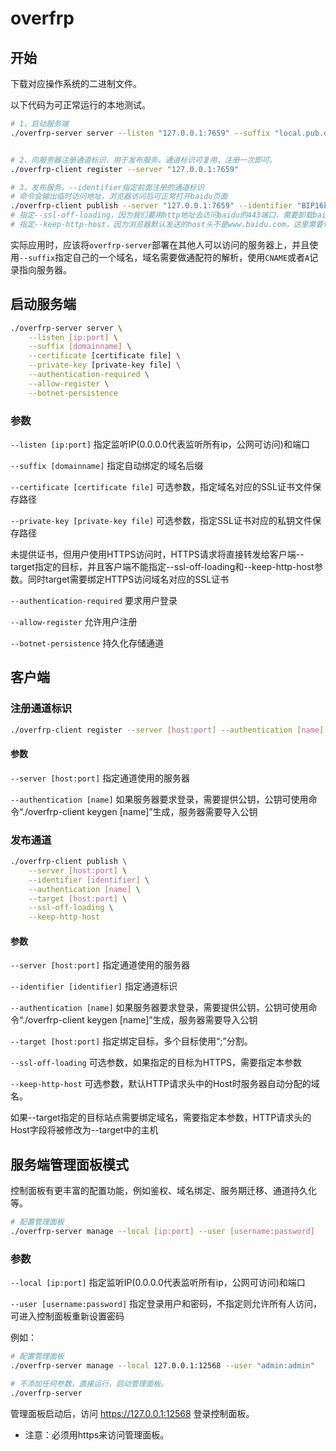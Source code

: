 # overfrp
## 开始
下载对应操作系统的二进制文件。

以下代码为可正常运行的本地测试。
```bash
# 1、启动服务端
./overfrp-server server --listen "127.0.0.1:7659" --suffix "local.pub.dns-txt.com" --allow-register


# 2、向服务器注册通道标识，用于发布服务，通道标识可复用，注册一次即可。
./overfrp-client register --server "127.0.0.1:7659"

# 3、发布服务，--identifier指定前面注册的通道标识
# 命令会输出临时访问地址，浏览器访问后可正常打开baidu页面
./overfrp-client publish --server "127.0.0.1:7659" --identifier "BIP16kkGbU2oZv7KSx6S6w==" --target "www.baidu.com:443" --ssl-off-loading --keep-http-host
# 指定--ssl-off-loading，因为我们要用http地址去访问baidu的443端口，需要卸载baidu的ssl。
# 指定--keep-http-host，因为浏览器默认发送的host头不是www.baidu.com，这里需要保持--target中指定的host。

```
实际应用时，应该将`overfrp-server`部署在其他人可以访问的服务器上，并且使用`--suffix`指定自己的一个域名，域名需要做通配符的解析，使用`CNAME`或者`A`记录指向服务器。

## 启动服务端
```bash
./overfrp-server server \
    --listen [ip:port] \
    --suffix [domainname] \
    --certificate [certificate file] \
    --private-key [private-key file] \
    --authentication-required \
    --allow-register \
    --botnet-persistence
```

### 参数
```--listen [ip:port]``` 指定监听IP(0.0.0.0代表监听所有ip，公网可访问)和端口

```--suffix [domainname]``` 指定自动绑定的域名后缀

```--certificate [certificate file]``` 可选参数，指定域名对应的SSL证书文件保存路径

```--private-key [private-key file]``` 可选参数，指定SSL证书对应的私钥文件保存路径

未提供证书，但用户使用HTTPS访问时，HTTPS请求将直接转发给客户端--target指定的目标，并且客户端不能指定--ssl-off-loading和--keep-http-host参数。同时target需要绑定HTTPS访问域名对应的SSL证书

```--authentication-required``` 要求用户登录

```--allow-register``` 允许用户注册

```--botnet-persistence``` 持久化存储通道


## 客户端
### 注册通道标识
```bash
./overfrp-client register --server [host:port] --authentication [name]
```
#### 参数
```--server [host:port]``` 指定通道使用的服务器

```--authentication [name]``` 如果服务器要求登录，需要提供公钥，公钥可使用命令“./overfrp-client keygen [name]”生成，服务器需要导入公钥

### 发布通道
```bash
./overfrp-client publish \
    --server [host:port] \
    --identifier [identifier] \
    --authentication [name] \
    --target [host:port] \
    --ssl-off-loading \
    --keep-http-host
```
#### 参数
```--server [host:port]``` 指定通道使用的服务器

```--identifier [identifier]``` 指定通道标识

```--authentication [name]``` 如果服务器要求登录，需要提供公钥，公钥可使用命令“./overfrp-client keygen [name]”生成，服务器需要导入公钥
    
```--target [host:port]``` 指定绑定目标，多个目标使用“;”分割。
    
```--ssl-off-loading``` 可选参数，如果指定的目标为HTTPS，需要指定本参数
    
```--keep-http-host``` 可选参数，默认HTTP请求头中的Host时服务器自动分配的域名。

如果--target指定的目标站点需要绑定域名，需要指定本参数，HTTP请求头的Host字段将被修改为--target中的主机



## 服务端管理面板模式
控制面板有更丰富的配置功能，例如鉴权、域名绑定、服务期迁移、通道持久化等。
```bash
# 配置管理面板
./overfrp-server manage --local [ip:port] --user [username:password]
```
### 参数
```--local [ip:port]``` 指定监听IP(0.0.0.0代表监听所有ip，公网可访问)和端口

```--user [username:password]``` 指定登录用户和密码，不指定则允许所有人访问，可进入控制面板重新设置密码

例如：

```bash
# 配置管理面板
./overfrp-server manage --local 127.0.0.1:12568 --user "admin:admin"

# 不添加任何参数，直接运行，启动管理面板。
./overfrp-server
``` 
管理面板启动后，访问 https://127.0.0.1:12568 登录控制面板。

* 注意：必须用https来访问管理面板。
